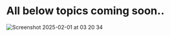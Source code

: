 # All below topics coming soon..

![Screenshot 2025-02-01 at 03 20 34](https://github.com/user-attachments/assets/55379c80-7de9-4f8e-a2b6-a39b06572668)

